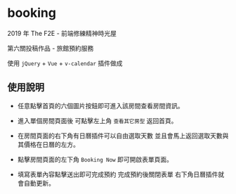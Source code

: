 # booking

2019 年 The F2E - 前端修練精神時光屋

第六關投稿作品 - 旅館預約服務

使用 `jQuery` + `Vue` + `v-calendar` 插件做成

## 使用說明

- 任意點擊首頁的六個圖片按鈕即可進入該房間查看房間資訊。

- 進入單個房間頁面後 可點擊左上角 `查看其它房型` 返回首頁。

- 在房間頁面的右下角有日曆插件可以自由選取天數 並且會馬上返回選取天數與其價格在日曆的左方。

- 點擊房間頁面的左下角 `Booking Now` 即可開啟表單頁面。

- 填寫表單內容點擊送出即可完成預約 完成預約後關閉表單 右下角日曆插件就會自動更新。

